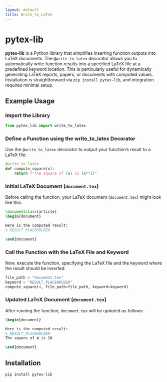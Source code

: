 ```yaml
---
layout: default
title: Write_to_LaTeX
---
```


# pytex-lib

**pytex-lib** is a Python library that simplifies inserting function outputs into LaTeX documents. The `@write_to_latex` decorator allows you to automatically write function results into a specified LaTeX file at a predefined keyword location. This is particularly useful for dynamically generating LaTeX reports, papers, or documents with computed values. Installation is straightforward via `pip install pytex-lib`, and integration requires minimal setup.

## Example Usage

### Import the Library

```python
from pytex_lib import write_to_latex
```

### Define a Function using the write_to_latex Decorator

Use the `@write_to_latex` decorator to output your function’s result to a LaTeX file:

```python
@write_to_latex
def compute_square(x):
    return f"The square of {x} is {x**2}"
```

### Initial LaTeX Document (`document.tex`)

Before calling the function, your LaTeX document (`document.tex`) might look like this:

```latex
\documentclass{article}
\begin{document}

Here is the computed result:
% RESULT_PLACEHOLDER

\end{document}
```

### Call the Function with the LaTeX File and Keyword

Now, execute the function, specifying the LaTeX file and the keyword where the result should be inserted:

```python
file_path = "document.tex"
keyword = "RESULT_PLACEHOLDER"
compute_square(4, file_path=file_path, keyword=keyword)
```

### Updated LaTeX Document (`document.tex`)

After running the function, `document.tex` will be updated as follows:

```latex \documentclass{article}
\begin{document}

Here is the computed result:
% RESULT_PLACEHOLDER
The square of 4 is 16

\end{document}
```

## Installation

```bash
pip install pytex-lib
```

